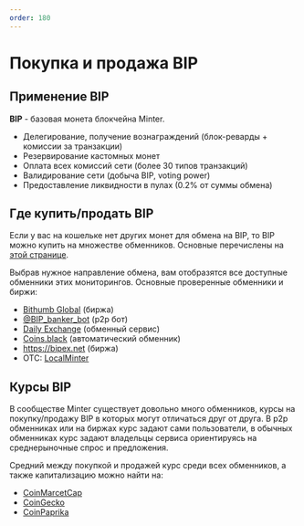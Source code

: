 ```yaml
---
order: 180
---
```


# Покупка и продажа BIP

## Применение BIP

**BIP** - базовая монета блокчейна Minter.

- Делегирование, получение вознаграждений (блок-реварды + комиссии за транзакции)
- Резервирование кастомных монет
- Оплата всех комиссий сети (более 30 типов транзакций)
- Валидирование сети (добыча BIP, voting power)
- Предоставление ликвидности в пулах (0.2% от суммы обмена)

## Где купить/продать BIP

Если у вас на кошельке нет других монет для обмена на BIP, то BIP можно купить на множестве обменников. Основные перечислены на [этой странице](https://www.minter.network/ru/how-to-buy-and-sell-bip).

Выбрав нужное направление обмена, вам отобразятся все доступные обменники этих мониторингов. Основные проверенные обменники и биржи:
- [Bithumb Global](https://www.bithumb.pro/en-us/exchange/professional?q=BIP-USDT) (биржа)
- [@BIP_banker_bot](https://t.me/BIP_Banker_bot) (p2p бот)
- [Daily Exchange](https://t.me/dailyexchangebot) (обменный сервис)
- [Coins.black](https://coins.black/) (автоматический обменник)
- https://bipex.net (биржа)
- OTC: [LocalMinter](https://t.me/LocalMinter)

## Курсы BIP

В сообществе Minter существует довольно много обменников, курсы на покупку/продажу BIP в которых могут отличаться друг от друга. В p2p обменниках или на биржах курс задают сами пользователи, в обычных обменниках курс задают владельцы сервиса ориентируясь на среднерыночные спрос и предложения.

Средний между покупкой и продажей курс среди всех обменников, а также капитализацию можно найти на:
- [CoinMarcetCap](https://coinmarketcap.com/currencies/minter-network/)
- [CoinGecko](https://www.coingecko.com/en/coins/bip)
- [CoinPaprika](https://coinpaprika.com/coin/bip-minter/)
